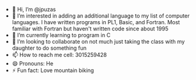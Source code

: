 - 👋 Hi, I’m @jpuzas
- 👀 I’m interested in adding an additional language to my list of computer languages.  I have written programs in PL1, Basic, and Fortran. Most familiar with Fortran but haven't written code since about 1995
- 🌱 I’m currently learning to program in C
- 💞️ I’m looking to collaborate on not much just taking the class with my daughter to do something fun
- 📫 How to reach me cell: 3015259428
- 😄 Pronouns: He
- ⚡ Fun fact: Love mountain biking

<!---
jpuzas/jpuzas is a ✨ special ✨ repository because its `README.md` (this file) appears on your GitHub profile.
You can click the Preview link to take a look at your changes.
--->
